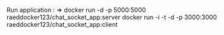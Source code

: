 Run application : => 
docker run -d -p 5000:5000 raeddocker123/chat_socket_app:server
docker run -i -t -d -p 3000:3000 raeddocker123/chat_socket_app:client
